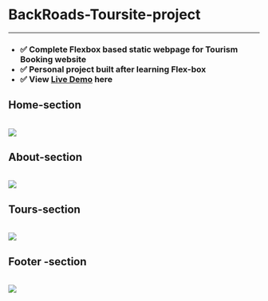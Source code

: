 <h1>BackRoads-Toursite-project</h1> <hr>
<ul>
    <h3> <li>✅ Complete Flexbox based static webpage for Tourism Booking website</li>
    <li>✅ Personal project built after learning Flex-box</li>
    <li>✅ View <a href="https://backroads-tourism-app-saravana.netlify.app//" target="_blank">Live Demo</a> here  </li> </h3>
</ul>
<h2> Home-section </h2> </br>
<img src="https://user-images.githubusercontent.com/63772127/125196583-161ec400-e278-11eb-95b2-1c7eae3d45f9.png" >
</br>
<h2> About-section </h2> </br>
<img src="https://user-images.githubusercontent.com/63772127/125196539-fc7d7c80-e277-11eb-9bac-408dc45e065a.png">
</br>
<h2> Tours-section </h2> </br> 
<img src="https://user-images.githubusercontent.com/63772127/125196634-3b133700-e278-11eb-8ddb-2af9630bc722.png">
</br>
<h2> Footer -section </h2> </br>
<img src="https://user-images.githubusercontent.com/63772127/125196661-4e260700-e278-11eb-8acb-3be075faf4e0.png"> 
</br>
